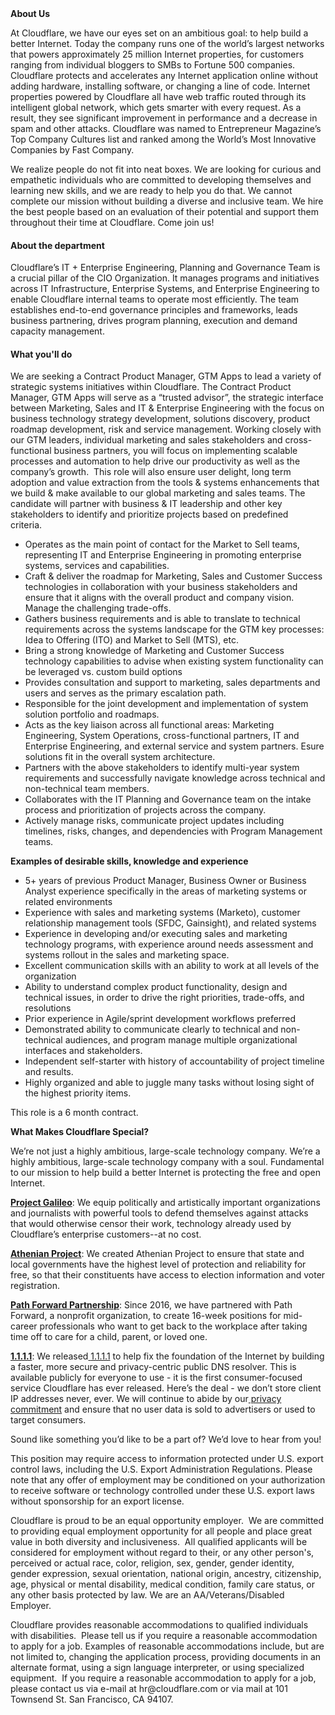 <div class="content-intro">
	<div><strong>About Us</strong></div>
	<div>
		<p><span style="font-weight: 400;">At Cloudflare, we have our eyes set on an ambitious goal: to help build a better Internet. Today the company runs one of the world’s largest networks that powers approximately 25 million Internet properties, for customers ranging from individual bloggers to SMBs to Fortune 500 companies. Cloudflare protects and accelerates any Internet application online without adding hardware, installing software, or changing a line of code. Internet properties powered by Cloudflare all have web traffic routed through its intelligent global network, which gets smarter with every request. As a result, they see significant improvement in performance and a decrease in spam and other attacks. Cloudflare was named to Entrepreneur Magazine’s Top Company Cultures list and ranked among the World’s Most Innovative Companies by Fast Company.</span><span style="font-weight: 400;">&nbsp;</span></p>
		<p><span style="font-weight: 400;">We realize people do not fit into neat boxes. We are looking for curious and empathetic individuals who are committed to developing themselves and learning new skills, and we are ready to help you do that. We cannot complete our mission without building a diverse and inclusive team. We hire the best people based on an evaluation of their potential and support them throughout their time at Cloudflare. Come join us!&nbsp;</span></p>
	</div>
</div>
<h4>About the department</h4>
<p><span style="font-weight: 400;">Cloudflare’s IT + Enterprise Engineering, Planning and Governance Team is a crucial pillar of the CIO Organization. It manages programs and initiatives across IT Infrastructure, Enterprise Systems, and Enterprise Engineering to enable Cloudflare internal teams to operate most efficiently. The team establishes end-to-end governance principles and frameworks, leads business partnering, drives program planning, execution and demand capacity management. </span></p>
<h4>What you'll do</h4>
<p><span style="font-weight: 400;">We are seeking a Contract Product Manager, GTM Apps to lead a variety of strategic systems initiatives within Cloudflare. The Contract Product Manager, GTM Apps will serve as a “trusted advisor”, the strategic interface between Marketing, Sales and IT &amp; Enterprise Engineering with the focus on business technology strategy development, solutions discovery, product roadmap development, risk and service management. Working closely with our GTM leaders, individual marketing and sales stakeholders and cross-functional business partners, you will focus on implementing scalable processes and automation to help drive our productivity as well as the company’s growth.&nbsp; This role will also ensure user delight, long term adoption and value extraction from the tools &amp; systems enhancements that we build &amp; make available to our global marketing and sales teams. The candidate will partner with business &amp; IT leadership and other key stakeholders to identify and prioritize projects based on predefined criteria.&nbsp;&nbsp;</span></p>
<ul>
	<li style="font-weight: 400;"><span style="font-weight: 400;">Operates as the main point of contact for the Market to Sell teams, representing IT and Enterprise Engineering in promoting enterprise systems, services and capabilities.</span></li>
	<li style="font-weight: 400;"><span style="font-weight: 400;">Craft &amp; deliver the roadmap for Marketing, Sales and Customer Success technologies in collaboration with your business stakeholders and ensure that it aligns with the overall product and company vision. Manage the challenging trade-offs.</span></li>
	<li style="font-weight: 400;"><span style="font-weight: 400;">Gathers business requirements and is able to translate to technical requirements across the systems landscape for the GTM key processes: Idea to Offering (ITO) and Market to Sell (MTS), etc.</span></li>
	<li style="font-weight: 400;"><span style="font-weight: 400;">Bring a strong knowledge of Marketing and Customer Success technology capabilities to advise when existing system functionality can be leveraged vs. custom build options</span></li>
	<li style="font-weight: 400;"><span style="font-weight: 400;">Provides consultation and support to marketing, sales departments and users and serves as the primary escalation path.</span></li>
	<li style="font-weight: 400;"><span style="font-weight: 400;">Responsible for the joint development and implementation of system solution portfolio and roadmaps.</span></li>
	<li style="font-weight: 400;"><span style="font-weight: 400;">Acts as the key liaison across all functional areas: Marketing Engineering, System Operations, cross-functional partners, IT and Enterprise Engineering, and external service and system partners. Esure solutions fit in the overall system architecture.</span></li>
	<li style="font-weight: 400;"><span style="font-weight: 400;">Partners with the above stakeholders to identify multi-year system requirements and successfully navigate knowledge across technical and non-technical team members.</span></li>
	<li style="font-weight: 400;"><span style="font-weight: 400;">Collaborates with the IT Planning and Governance team on the intake process and prioritization of projects across the company.</span></li>
	<li style="font-weight: 400;"><span style="font-weight: 400;">Actively manage risks, communicate project updates including timelines, risks, changes, and dependencies with Program Management teams.</span></li>
</ul>
<p><strong>Examples of desirable skills, knowledge and experience</strong></p>
<ul>
	<li style="font-weight: 400;"><span style="font-weight: 400;">5+ years of previous Product Manager, Business Owner or Business Analyst experience specifically in the areas of marketing systems or related environments</span></li>
	<li style="font-weight: 400;"><span style="font-weight: 400;">Experience with sales and marketing systems (Marketo), customer relationship management tools (SFDC, Gainsight), and related systems</span></li>
	<li style="font-weight: 400;"><span style="font-weight: 400;">Experience in developing and/or executing sales and marketing technology programs, with experience around needs assessment and systems rollout in the sales and marketing space.</span></li>
	<li style="font-weight: 400;"><span style="font-weight: 400;">Excellent communication skills with an ability to work at all levels of the organization</span></li>
	<li style="font-weight: 400;"><span style="font-weight: 400;">Ability to understand complex product functionality, design and technical issues, in order to drive the right priorities, trade-offs, and resolutions</span></li>
	<li style="font-weight: 400;"><span style="font-weight: 400;">Prior experience in Agile/sprint development workflows preferred</span></li>
	<li style="font-weight: 400;"><span style="font-weight: 400;">Demonstrated ability to communicate clearly to technical and non-technical audiences, and program manage multiple organizational interfaces and stakeholders.</span></li>
	<li style="font-weight: 400;"><span style="font-weight: 400;">Independent self-starter with history of accountability of project timeline and results.</span></li>
	<li style="font-weight: 400;"><span style="font-weight: 400;">Highly organized and able to juggle many tasks without losing sight of the highest priority items.</span></li>
</ul>
<p><span style="font-weight: 400;">This role is a 6 month contract.</span></p>
<div class="content-conclusion">
	<p><strong>What Makes Cloudflare Special?</strong></p>
	<p><span style="font-weight: 400;">We’re not just a highly ambitious, large-scale technology company. We’re a highly ambitious, large-scale technology company with a soul. Fundamental to our mission to help build a better Internet is protecting the free and open Internet.</span></p>
	<p><a href="https://blog.cloudflare.com/protecting-free-expression-online/"><strong>Project Galileo</strong></a><span style="font-weight: 400;">: We equip politically and artistically important organizations and journalists with powerful tools to defend themselves against attacks that would otherwise censor their work, technology already used by Cloudflare’s enterprise customers--at no cost.</span></p>
	<p><strong><a href="https://www.cloudflare.com/athenian/">Athenian Project</a></strong><span style="font-weight: 400;">: We created Athenian Project to ensure that state and local governments have the highest level of protection and reliability for free, so that their constituents have access to election information and voter registration.</span></p>
	<p><a href="https://blog.cloudflare.com/tag/path-forward/"><strong>Path Forward Partnership</strong></a><span style="font-weight: 400;">: Since 2016, we have partnered with Path Forward, a nonprofit organization, to create 16-week positions for mid-career professionals who want to get back to the workplace after taking time off to care for a child, parent, or loved one.</span></p>
	<p><a href="https://1.1.1.1/"><strong>1.1.1.1</strong></a><span style="font-weight: 400;">: We released</span><a href="https://1.1.1.1/"> <span style="font-weight: 400;">1.1.1.1</span></a><span style="font-weight: 400;"> to help fix the foundation of the Internet by building a faster, more secure and privacy-centric public DNS resolver. This is available publicly for everyone to use - it is the first consumer-focused service Cloudflare has ever released. Here’s the deal - we don’t store client IP addresses never, ever. We will continue to abide by our</span><a href="https://developers.cloudflare.com/1.1.1.1/privacy/public-dns-resolver"> privacy commitment</a><span style="font-weight: 400;"> and ensure that no user data is sold to advertisers or used to target consumers.</span></p>
	<p><span style="font-weight: 400;">Sound like something you’d like to be a part of? We’d love to hear from you!</span></p>
	<p><span style="font-weight: 400;">This position may require access to information protected under U.S. export control laws, including the U.S. Export Administration Regulations. Please note that any offer of employment may be conditioned on your authorization to receive software or technology controlled under these U.S. export laws without sponsorship for an export license.</span></p>
	<p><span style="font-weight: 400;">Cloudflare is proud to be an equal opportunity employer. &nbsp;We are committed to providing equal employment opportunity for all people and place great value in both diversity and inclusiveness. &nbsp;All qualified applicants will be considered for employment without regard to their, or any other person's, perceived or actual</span> <span style="font-weight: 400;">race, color, religion, sex, gender, gender identity, gender expression, sexual orientation, national origin, ancestry, citizenship, age, physical or mental disability, medical condition, family care status, or any other basis protected by law. </span><span style="font-weight: 400;">We are an AA/Veterans/Disabled Employer.</span></p>
	<p><span style="font-weight: 400;">Cloudflare provides reasonable accommodations to qualified individuals with disabilities. &nbsp;Please tell us if you require a reasonable accommodation to apply for a job. Examples of reasonable accommodations include, but are not limited to, changing the application process, providing documents in an alternate format, using a sign language interpreter, or using specialized equipment. &nbsp;If you require a reasonable accommodation to apply for a job, please contact us via e-mail at </span><span style="font-weight: 400;">hr@cloudflare.com</span><span style="font-weight: 400;"> or via mail at 101 Townsend St. San Francisco, CA 94107.</span></p>
</div>